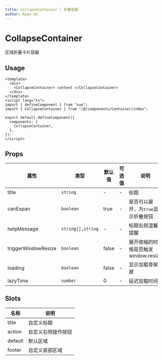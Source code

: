 ```yaml
---
title: CollapseContainer | 折叠容器
author: Ryan SU
---
```


# CollapseContainer

区域折叠卡片容器

## Usage

```vue
<template>
  <div>
    <CollapseContainer> content </CollapseContainer>
  </div>
</template>
<script lang="ts">
import { defineComponent } from "vue";
import { CollapseContainer } from "/@/components/Container/index";

export default defineComponent({
  components: {
    CollapseContainer,
  },
});
</script>
```

## Props

| 属性                | 类型              | 默认值 | 可选值 | 说明                                 |
| ------------------- | ----------------- | ------ | ------ | ------------------------------------ |
| title               | `string`          | -      | -      | 标题                                 |
| canExpan            | `boolean`         | true   | -      | 是否可以展开，为`true`显示折叠按钮   |
| helpMessage         | `string[],string` | -      | -      | 标题右侧温馨提醒                     |
| triggerWindowResize | `boolean`         | false  | -      | 展开收缩的时候是否触发 window.resize |
| loading             | `boolean`         | false  | -      | 显示加载骨架屏                       |
| lazyTime            | `number`          | 0      | -      | 延迟加载时间                         |

## Slots

| 名称    | 说明               |
| ------- | ------------------ |
| title   | 自定义标题         |
| action  | 自定义右侧操作按钮 |
| default | 默认区域           |
| footer  | 自定义底部区域     |
